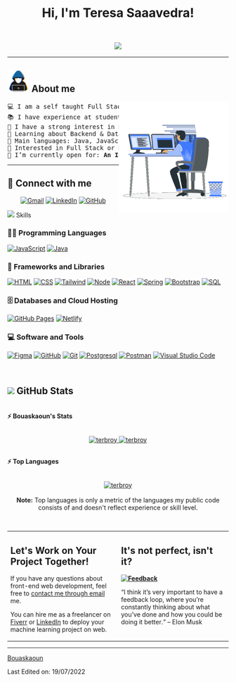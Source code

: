 <h1 align="center">
Hi, I'm Teresa Saaavedra!
</h1>
<br/>
<p align="center">
	<a href="https://www.linkedin.com/in/teresa-broyer/">
		<img src="https://readme-typing-svg.herokuapp.com?lines=Computer+Science+Student;Full+Stack+Web+Developer;Freelancer;DS%20|%20AI%20|%20ML%20Enthusiastic;Always%20learning%20new%20things&center=true&width=380&height=45">
	</a>
</p>

<hr>

## <picture><img src = "https://github.com/0xAbdulKhalid/0xAbdulKhalid/raw/main/assets/mdImages/about_me.gif" width = 50px></picture> **About me**

<picture> <img align="right" src="https://github.com/0xAbdulKhalid/0xAbdulKhalid/raw/main/assets/mdImages/Right_Side.gif" width = 250px></picture>

<pre>
💻 I am a self taught Full Stack Developer
📚 I have experience at student in difeferent bootcamps of tec
📝 I have a strong interest in Back-end & Cloud
🌱 Learning about Backend & Data Bases 
🌟 Main languages: Java, JavaScript
🚩 Interested in Full Stack or Back End
🤔 I’m currently open for: <b>An Intern</b> or a new <b>job opportunity</b>, this is <a href="https://docs.google.com/document/d/1FzR84Yvd3Uvdje9aBcON20Hx_yHGFjRS/edit?usp=sharing&ouid=115502817976626646516&rtpof=true&sd=true" target="_blank">MY RESUME.</a>
</pre>
<hr>

## 🤝 Connect with me
<p align="center">
	<a href="mailto:teresabroyer2003@gmail.com"><img img src="https://skillicons.dev/icons?i=gmail" alt="Gmail"/></a>
	<a href="https://www.linkedin.com/in/teresa-broyer/"><img src="https://skillicons.dev/icons?i=linkedin" alt="LinkedIn"/></a>
	<a href="https://github.com/Terbroy"><img src="https://skillicons.dev/icons?i=github" alt="GitHub"/></a>
</p>
<img src="https://media2.giphy.com/media/QssGEmpkyEOhBCb7e1/giphy.gif?cid=ecf05e47a0n3gi1bfqntqmob8g9aid1oyj2wr3ds3mg700bl&rid=giphy.gif" width ="25"><span> Skills</span>

### 👨‍💻 Programming Languages

<p>
    <a href="https://github.com/Terbroy"><img alt="JavaScript" src="https://skillicons.dev/icons?i=js"></a>
    <a href="https://github.com/Terbroy"><img alt="Java" src="https://skillicons.dev/icons?i=java"></a>

### 🧰 Frameworks and Libraries

<p>
    <a href="https://github.com/Terbroy"><img alt="HTML" src="https://skillicons.dev/icons?i=html"></a>
    <a href="https://github.com/Terbroy"><img alt="CSS" src="https://skillicons.dev/icons?i=css"></a>
    <a href="https://github.com/Terbroy"><img alt="Tailwind" src="https://skillicons.dev/icons?i=tailwind"></a>
    <a href="https://github.com/Terbroy"><img alt="Node" src="https://skillicons.dev/icons?i=nodejs"></a>
    <a href="https://github.com/Terbroy"><img alt="React" src="https://skillicons.dev/icons?i=react"></a>
    <a href="https://github.com/Terbroy"><img alt="Spring" src="https://skillicons.dev/icons?i=spring"></a>
    <a href="https://github.com/Terbroy"><img alt="Bootstrap" src="https://skillicons.dev/icons?i=bootstrap"></a>
    <a href="https://github.com/Terbroy"><img alt="SQL" src="https://skillicons.dev/icons?i=sql"></a>
</p>

### 🗄️ Databases and Cloud Hosting

<p>
    <a href="https://github.com/Terbroy"><img alt="GitHub Pages" src="https://skillicons.dev/icons?i=github"></a>
    <a href="https://github.com/Terbroy"><img alt="Netlify" src ="https://skillicons.dev/icons?i=netlify"></a>
</p>

### 💻 Software and Tools

<p>
    <a href="https://github.com/Terbroy"><img alt="Figma" src="https://skillicons.dev/icons?i=figma"></a>
    <a href="https://github.com/Terbroy"><img alt="GitHub" src="https://skillicons.dev/icons?i=gitub"></a>
    <a href="https://github.com/Terbroy"><img alt="Git" src="https://skillicons.dev/icons?i=git"></a>
    <a href="https://github.com/Terbroy"><img alt="Postgresql" src="https://skillicons.dev/icons?i=prostgresql"></a>
    <a href="https://github.com/Terbroy"><img alt="Postman" src="https://skillicons.dev/icons?i=postman"></a>
    <a href="https://github.com/Terbroy"><img alt="Visual Studio Code" src="https://skillicons.dev/icons?i=vscode"></a>
</p>
</br>

## <a href="https://github.com/Terbroy"><img src="https://www.blumbergdigital.com/wp-content/uploads/2020/10/stats-graphic-statistics-business-512.png" width="30"></a> GitHub Stats

<br/>
<summary><b>⚡ Bouaskaoun's Stats</b></summary>
<br/>
<p align="center">
	<a href="https://github.com/Terbroy">
	<img width="49.5%" src="https://github-readme-stats.vercel.app/api?username=bouaskaoun&show_icons=true" alt="terbroy">
	<img width="49.5%" src="https://github-readme-streak-stats.herokuapp.com/?user=bouaskaoun" alt="terbroy">
	</a>
	<br/>
</p>
<br/>

<summary><b>⚡ Top Languages</b></summary>
<br/>

<p align="center">
	<a href="https://github.com/Terbroy">
	<img src="https://github-readme-stats.vercel.app/api/top-langs/?username=bouaskaoun&langs_count=8&layout=compact" alt="terbroy">
	</a>
	<br/>
<br/>
<b>Note:</b> Top languages is only a metric of the languages my public code consists of and doesn't reflect experience or skill level.
</p>
<br/>

<table style="border: none">
  <tr>
  <td width="50%" valign="top">

## Let's Work on Your Project Together!

If you have any questions about front-end web development, feel free to <a href="mailto:bouaskaoun.mohammed@gmail.com">contact me through email</a> me.

You can hire me as a freelancer on <a href="https://www.fiverr.com">Fiverr</a> or <a href="https://www.linkedin.com/in/bouaskaoun/">LinkedIn</a> to deploy your machine learning project on web.

  </td>
  <td width="50%" valign="top">

## It's not perfect, isn't it?

**<a href="https://github.com/Terbroy"><img alt="Feedback" src="https://img.shields.io/badge/Ask%20me-anything-1abc9c.svg"></a>**

“I think it’s very important to have a feedback loop, where you’re constantly thinking about what you’ve done and how you could be doing it better.”
– Elon Musk

  </td>
  </tr>
</table>

------

[Bouaskaoun](https://github.com/Bouaskaoun)

Last Edited on: 19/07/2022
